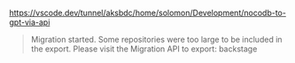https://vscode.dev/tunnel/aksbdc/home/solomon/Development/nocodb-to-gpt-via-api

> Migration started. Some repositories were too large to be included in the export. Please visit the Migration API to export: backstage
